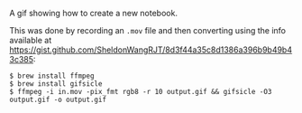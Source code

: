 A gif showing how to create a new notebook.

This was done by recording an `.mov` file and then converting using the info
available at
https://gist.github.com/SheldonWangRJT/8d3f44a35c8d1386a396b9b49b43c385:

    $ brew install ffmpeg
    $ brew install gifsicle
    $ ffmpeg -i in.mov -pix_fmt rgb8 -r 10 output.gif && gifsicle -O3 output.gif -o output.gif
